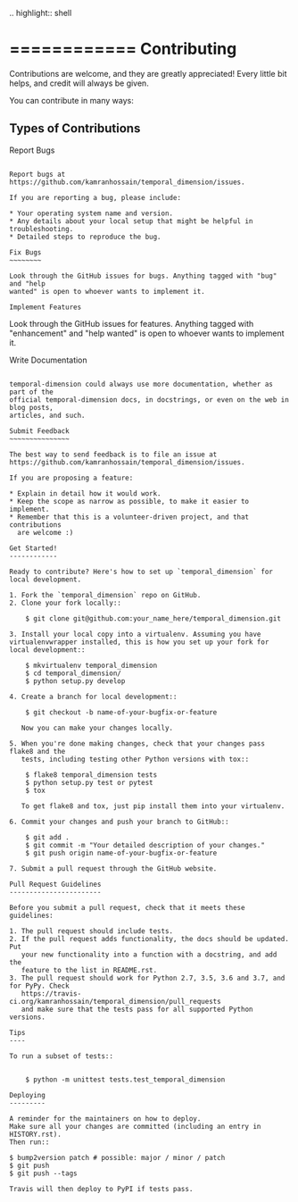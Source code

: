 .. highlight:: shell

============
Contributing
============

Contributions are welcome, and they are greatly appreciated! Every little bit
helps, and credit will always be given.

You can contribute in many ways:

Types of Contributions
----------------------

Report Bugs
~~~~~~~~~~~

Report bugs at https://github.com/kamranhossain/temporal_dimension/issues.

If you are reporting a bug, please include:

* Your operating system name and version.
* Any details about your local setup that might be helpful in troubleshooting.
* Detailed steps to reproduce the bug.

Fix Bugs
~~~~~~~~

Look through the GitHub issues for bugs. Anything tagged with "bug" and "help
wanted" is open to whoever wants to implement it.

Implement Features
~~~~~~~~~~~~~~~~~~

Look through the GitHub issues for features. Anything tagged with "enhancement"
and "help wanted" is open to whoever wants to implement it.

Write Documentation
~~~~~~~~~~~~~~~~~~~

temporal-dimension could always use more documentation, whether as part of the
official temporal-dimension docs, in docstrings, or even on the web in blog posts,
articles, and such.

Submit Feedback
~~~~~~~~~~~~~~~

The best way to send feedback is to file an issue at https://github.com/kamranhossain/temporal_dimension/issues.

If you are proposing a feature:

* Explain in detail how it would work.
* Keep the scope as narrow as possible, to make it easier to implement.
* Remember that this is a volunteer-driven project, and that contributions
  are welcome :)

Get Started!
------------

Ready to contribute? Here's how to set up `temporal_dimension` for local development.

1. Fork the `temporal_dimension` repo on GitHub.
2. Clone your fork locally::

    $ git clone git@github.com:your_name_here/temporal_dimension.git

3. Install your local copy into a virtualenv. Assuming you have virtualenvwrapper installed, this is how you set up your fork for local development::

    $ mkvirtualenv temporal_dimension
    $ cd temporal_dimension/
    $ python setup.py develop

4. Create a branch for local development::

    $ git checkout -b name-of-your-bugfix-or-feature

   Now you can make your changes locally.

5. When you're done making changes, check that your changes pass flake8 and the
   tests, including testing other Python versions with tox::

    $ flake8 temporal_dimension tests
    $ python setup.py test or pytest
    $ tox

   To get flake8 and tox, just pip install them into your virtualenv.

6. Commit your changes and push your branch to GitHub::

    $ git add .
    $ git commit -m "Your detailed description of your changes."
    $ git push origin name-of-your-bugfix-or-feature

7. Submit a pull request through the GitHub website.

Pull Request Guidelines
-----------------------

Before you submit a pull request, check that it meets these guidelines:

1. The pull request should include tests.
2. If the pull request adds functionality, the docs should be updated. Put
   your new functionality into a function with a docstring, and add the
   feature to the list in README.rst.
3. The pull request should work for Python 2.7, 3.5, 3.6 and 3.7, and for PyPy. Check
   https://travis-ci.org/kamranhossain/temporal_dimension/pull_requests
   and make sure that the tests pass for all supported Python versions.

Tips
----

To run a subset of tests::


    $ python -m unittest tests.test_temporal_dimension

Deploying
---------

A reminder for the maintainers on how to deploy.
Make sure all your changes are committed (including an entry in HISTORY.rst).
Then run::

$ bump2version patch # possible: major / minor / patch
$ git push
$ git push --tags

Travis will then deploy to PyPI if tests pass.
